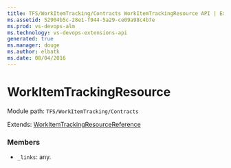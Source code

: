 ```yaml
---
title: TFS/WorkItemTracking/Contracts WorkItemTrackingResource API | Extensions for Visual Studio Team Services
ms.assetid: 52904b5c-28e1-f944-5a29-ce09a98c4b7e
ms.prod: vs-devops-alm
ms.technology: vs-devops-extensions-api
generated: true
ms.manager: douge
ms.author: elbatk
ms.date: 08/04/2016
---
```


# WorkItemTrackingResource

Module path: `TFS/WorkItemTracking/Contracts`

Extends: [WorkItemTrackingResourceReference](../../../TFS/WorkItemTracking/Contracts/WorkItemTrackingResourceReference.md)

### Members

* `_links`: any. 

